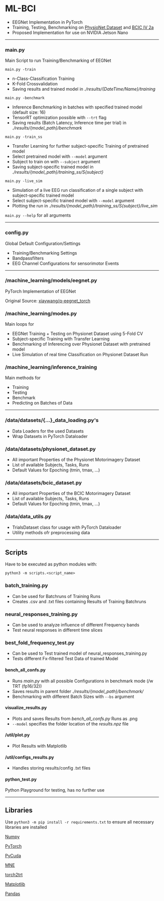 # ML-BCI
* EEGNet Implementation in PyTorch
* Training, Testing, Benchmarking on [PhysioNet Dataset](https://physionet.org/content/eegmmidb/1.0.0/) and [BCIC IV 2a](http://www.bbci.de/competition/iv/#dataset2a)
* Proposed Implementation for use on NVIDIA Jetson Nano

___

### main.py
Main Script to run Training/Benchmarking of EEGNet

`main.py -train`
* n-Class-Classification Training
* K-Fold Crossvalidation
* Saving results and trained model in _./results/{DateTime/Name}/training_

`main.py -benchmark` 
* Inference Benchmarking in batches with specified trained model (default size: 16)
* TensorRT optimization possible with `--trt` flag 
* Saving results (Batch Latency, Inference time per trial) in _./results/{model_path}/benchmark_

`main.py -train_ss` 
* Transfer Learning for further subject-specific Training of pretrained model
* Select pretrained model with `--model` argument
* Subject to train on with `--subject` argument
* Saving subject-specific trained model in _./results/{model_path}/training_ss/S{subject}_

`main.py -live_sim` 
* Simulation of a live EEG run classification of a single subject with subject-specific trained model
* Select subject-specific trained model with `--model` argument
* Plotting the run in _./results/{model_path}/training_ss/S{subject}/live_sim_

`main.py --help` for all arguments

___

### config.py
Global Default Configuration/Settings
* Training/Benchmarking Settings
* Bandpassfilters
* EEG Channel Configurations for sensorimotor Events

___

### /machine_learning/models/eegnet.py
PyTorch Implementation of EEGNet

Original Source:
[xiaywang/q-eegnet_torch](https://github.com/xiaywang/q-eegnet_torch/blob/0f467e7f0d9e56d606d8f957773067bc89c2b42c/eegnet.py)

### /machine_learning/modes.py
Main loops for 
* EEGNet Training + Testing on Physionet Dataset using 5-Fold CV
* Subject-specific Training with Transfer Learning
* Benchmarking of Inferencing over Physionet Dataset with pretrained model
* Live Simulation of real time Classification on Physionet Dataset Run

### /machine_learning/inference_training
Main methods for
* Training 
* Testing
* Benchmark
* Predicting
on Batches of Data

___

### /data/datasets/{...}_data_loading.py's
* Data Loaders for the used Datasets
* Wrap Datasets in PyTorch Dataloader

### /data/datasets/physionet_dataset.py
* All important Properties of the Physionet Motorimagery Dataset
* List of available Subjects, Tasks, Runs
* Default Values for Epoching (tmin, tmax, ...)

### /data/datasets/bcic_dataset.py
* All important Properties of the BCIC Motorimagery Dataset
* List of available Subjects, Tasks, Runs
* Default Values for Epoching (tmin, tmax, ...)

### /data/data_utils.py
* TrialsDataset class for usage with PyTorch Dataloader
* Utility methods ofr preprocessing data

___
## Scripts
 Have to be executed as python modules with:
 
 ```python3 -m scripts.<script_name> ```
 
### batch_training.py
* Can be used for Batchruns of Training Runs
* Creates .csv and .txt files containing Results of Training Batchruns

### neural_responses_training.py
* Can be used to analyze influence of different Frequency bands
* Test neural responses in different time slices

### best_fold_frequency_test.py
* Can be used to Test trained model of neural_responses_training.py
* Tests different Fx-filtered Test Data of trained Model

#### bench_all_confs.py
* Runs _main.py_ with all possible Configurations in benchmark mode (/w TRT (fp16/32))
* Saves results in parent folder _./results/{model_path}/benchmark/_
* Benchmarking with different Batch Sizes with `--bs` argument

#### visualize_results.py
* Plots and saves Results from _bench_all_confs.py_ Runs as .png
* `--model` specifies the folder location of the _results.npz_ file

#### /util/plot.py
* Plot Results with Matplotlib

#### /util/configs_results.py
* Handles storing results/config .txt files



#### python_test.py
Python Playground for testing, has no further use

---

## Libraries
Use `python3 -m pip install -r requirements.txt` to ensure all necessary libraries are installed

[Numpy](https://numpy.org/)

[PyTorch](https://pytorch.org/)

[PyCuda](https://documen.tician.de/pycuda/)

[MNE](https://mne.tools/stable/index.html)

[torch2trt](https://github.com/NVIDIA-AI-IOT/torch2trt)

[Matplotlib](https://matplotlib.org/)

[Pandas](https://pandas.pydata.org/)
